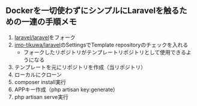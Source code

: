 ## Dockerを一切使わずにシンプルにLaravelを触るための一連の手順メモ
1. [laravel/laravel](https://github.com/laravel/laravel)をフォーク
2. [imo-tikuwa/laravel](https://github.com/imo-tikuwa/laravel)のSettingsでTemplate repositoryのチェックを入れる
   - フォークしたリポジトリがテンプレートリポジトリとして使用できるようになる
3. テンプレートを元にリポジトリを作成（当リポジトリ）
4. ローカルにクローン
5. composer install実行
6. APPキー作成（php artisan key:generate）
7. php artisan serve実行
